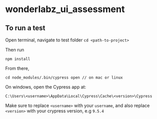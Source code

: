 # wonderlabz_ui_assessment


## To run a test

Open terminal, navigate to test folder 
```cd <path-to-project> ```

Then run

```npm install```

From there, 

```
cd node_modules/.bin/cypress open // on mac or linux
```

On windows, open the Cypress app at:

```
C:\Users\<username>\AppData\Local\Cypress\Cache\<version>\Cypress
```
Make sure to replace `<username>` with your `username`, and also replace `<version>` with your crypress version, e.g `9.5.4`

